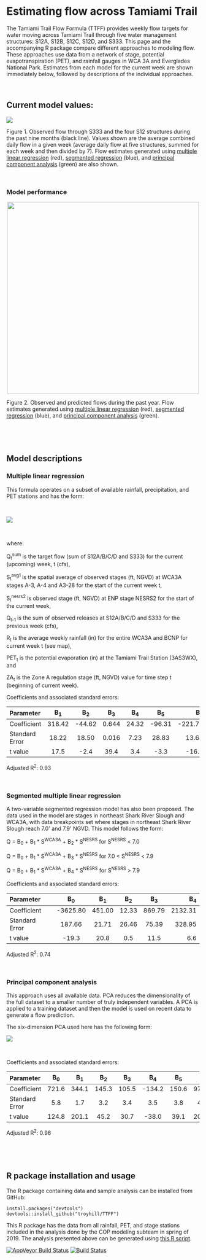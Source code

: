 
# Estimating flow across Tamiami Trail

The Tamiami Trail Flow Formula (TTFF) provides weekly flow targets for water moving across Tamiami Trail through five water management structures: S12A, S12B, S12C, S12D, and S333. This page and the accompanying R package compare different approaches to modeling flow. These approaches use data from a network of stage, potential evapotranspiration (PET), and rainfall gauges in WCA 3A and Everglades National Park. Estimates from each model for the current week are shown immediately below, followed by descriptions of the individual approaches.

&nbsp;


## Current model values:


<!---

[comment]: <>(

![](https://github.com/troyhill/TTFF/blob/master/inst/figures/TTFFestimates.png "TTFF estimates")
)

-->

<img src="{{site.url}}/figures/TTFFestimates.png" style="display: block; margin: auto;" />


Figure 1. Observed flow through S333 and the four S12 structures during the past nine months (black line). Values shown are the average combined daily flow in a given week (average daily flow at five structures, summed for each week and then divided by 7). Flow estimates generated using [multiple linear regression](#multiple-linear-regression) (red), [segmented regression](#segmented-multiple-linear-regression) (blue), and [principal component analysis](#principal-component-analysis) (green) are also shown. 

&nbsp;


### Model performance

<img src="{{site.url}}/figures/predicted_vs_observed.png" style="display: block; margin: auto;" width="500" />


Figure 2. Observed and predicted flows during the past year. Flow estimates generated using [multiple linear regression](#multiple-linear-regression) (red), [segmented regression](#segmented-multiple-linear-regression) (blue), and [principal component analysis](#principal-component-analysis) (green). 

&nbsp;

&nbsp;


## Model descriptions

### Multiple linear regression

This formula operates on a subset of available rainfall, precipitation, and PET stations and has the form: 

<!---

[comment]: <>(formula generated from http://www.sciweavers.org/free-online-latex-equation-editor using input "Q_{t}^{sum}  =  \beta_{1}    \ast  S_{t}^{avg1}  +  \beta_{2}    \ast    S_{t}^{nesrs2} + \beta_{3}   \ast Q_{t-1}^{sum}  + \beta_{4}   \ast R_{t}^{avg}  + \beta_{5}   \ast PET_{t} + \beta_{6}   \ast ZA_{t}")

![equation](http://www.sciweavers.org/tex2img.php?eq=Q_%7Bt%7D%5E%7Bsum%7D%20%3D%20%5Cbeta_%7B1%7D%20%5Cast%20S_%7Bt%7D%5E%7Bavg1%7D%20%2B%20%5Cbeta_%7B2%7D%20%5Cast%20S_%7Bt%7D%5E%7Bnesrs2%7D%20%2B%20%5Cbeta_%7B3%7D%20%5Cast%20Q_%7Bt-1%7D%5E%7Bsum%7D%20%2B%20%5Cbeta_%7B4%7D%20%5Cast%20R_%7Bt%7D%5E%7Bavg%7D%20%2B%20%5Cbeta_%7B5%7D%20%5Cast%20PET_%7Bt%7D%20%2B%20%5Cbeta_%7B6%7D%20%5Cast%20ZA_%7Bt%7D&bc=White&fc=Black&im=jpg&fs=12&ff=arev&edit=0)


-->


&nbsp;
         
<!---

[comment]: <>(

![](https://github.com/troyhill/TTFF/blob/master/inst/figures/eq1.png "multiple regression formula")
)

-->


<img src="{{site.url}}/figures/eq1.png" style="display: block; margin: auto;" />


&nbsp;

where:

Q<sub>t</sub><sup>sum</sup> is the target flow (sum of  S12A/B/C/D and S333) for the current (upcoming) week, t (cfs),

S<sub>t</sub><sup>avg1</sup> is the spatial average of observed stages (ft, NGVD) at WCA3A stages A-3, A-4 and A3-28 for the start of the current week t,

S<sub>t</sub><sup>nesrs2</sup> is observed stage (ft, NGVD) at ENP stage NESRS2 for the start of the current week,

Q<sub>t-1</sub> is the sum of observed releases at S12A/B/C/D and S333 for the previous week (cfs),

R<sub>t</sub> is the average weekly rainfall (in) for the entire WCA3A and BCNP for current week t (see map),

PET<sub>t</sub> is the potential evaporation (in) at the Tamiami Trail Station (3AS3WX), and

ZA<sub>t</sub> is the Zone A regulation stage (ft, NGVD) value for time step t (beginning of current week).

Coefficients and associated standard errors:

| Parameter	    | B<sub>1</sub>	   | B<sub>2</sub>	   | B<sub>3</sub>	 | B<sub>4</sub> | B<sub>5</sub>      | B<sub>6</sub>  |
| :---        | :----:     | :----: |  :----: |  :----: |  :----: |  ---: | 
| Coefficient	    | 318.42  | -44.62  | 0.644 | 24.32 | -96.31  | -221.79 |
| Standard Error  | 18.22	  | 18.50	 | 0.016 | 7.23 | 28.83  | 13.67 |
| t value  | 17.5	  | -2.4	 | 39.4 | 3.4 | -3.3  | -16.2 |

Adjusted R<sup>2</sup>: 0.93

&nbsp;



### Segmented multiple linear regression

A two-variable segmented regression model has also been proposed. The data used in the model are stages in northeast Shark River Slough and WCA3A, with data breakpoints set where stages in northeast Shark River Slough reach 7.0' and 7.9' NGVD. This model follows the form: 

Q = B<sub>0</sub> + B<sub>1</sub> * S<sup>WCA3A</sup> + B<sub>2</sub> * S<sup>NESRS</sup> for S<sup>NESRS</sup> < 7.0

Q = B<sub>0</sub> + B<sub>1</sub> * S<sup>WCA3A</sup> + B<sub>3</sub> * S<sup>NESRS</sup> for 7.0 < S<sup>NESRS</sup> < 7.9 

Q = B<sub>0</sub> + B<sub>1</sub> * S<sup>WCA3A</sup> + B<sub>4</sub> * S<sup>NESRS</sup> for S<sup>NESRS</sup> > 7.9

Coefficients and associated standard errors:

| Parameter	     | B<sub>0</sub>	  | B<sub>1</sub>	   | B<sub>2</sub>	   | B<sub>3</sub>	 | B<sub>4</sub>  | 
| :---           | :----:  | :----: |  :----: |  :----: | ---: | 
| Coefficient	   | -3625.80   |  451.00 | 12.33  | 869.79 | 2132.31 |
| Standard Error | 187.66   | 21.71  | 26.46	 | 75.39  | 328.95 |
| t value | -19.3   | 20.8  | 0.5	 | 11.5  | 6.6 |

Adjusted R<sup>2</sup>: 0.74

&nbsp;

### Principal component analysis 

This approach uses all available data. PCA reduces the dimensionality of the full dataset to a smaller number of truly independent variables. A PCA is applied to a training dataset and then the model is used on recent data to generate a flow prediction.

The six-dimension PCA used here has the following form:

<!---

[comment]: <> (formula generated from http://www.sciweavers.org/free-online-latex-equation-editor using input  " Q_{pred}  =  \beta_{0} +  \beta_{1}    \ast    PC1 + \beta_{2}   \ast PC2  + \beta_{3}   \ast PC3  + \beta_{4}   \ast PC4   + \beta_{5}   \ast PC5   + \beta_{6}   \ast PC6 ")


![](https://github.com/troyhill/TTFF/blob/master/inst/figures/eqPCA.png "PCA formula")

-->


<img src="{{site.url}}/figures/eqPCA.png" style="display: block; margin: auto;" />



&nbsp;


Coefficients and associated standard errors:

| Parameter	     | B<sub>0</sub>	  | B<sub>1</sub>	   | B<sub>2</sub>	   | B<sub>3</sub>	 | B<sub>4</sub> |   B<sub>5</sub> |   B<sub>6</sub> |  
| :---           | :----:  | :----: |  :----: |  :----: | :----: | :----: | ---: | 
| Coefficient	| 721.6  | 344.1  | 145.3 | 105.5 | -134.2 | 150.6 | 97.7 |
| Standard Error  | 5.8   | 1.7    | 3.2	 | 3.4 | 3.5 | 3.8 | 4.8 |
| t value         | 124.8 | 201.1 | 45.2	 | 30.7 | -38.0 |39.1 | 20.3 | 

Adjusted R<sup>2</sup>: 0.96

&nbsp;



&nbsp;


## R package installation and usage

The R package containing data and sample analysis can be installed from GitHub:


```
install.packages("devtools")
devtools::install_github("troyhill/TTFF")

```

This R package has the data from all rainfall, PET, and stage stations included in the analysis done by the COP modeling subteam in spring of 2019. The analysis presented above can be generated using [this R script](https://github.com/troyhill/TTFF/blob/master/docs/TTFF_application_20190805.R).

[![AppVeyor Build Status](https://ci.appveyor.com/api/projects/status/github/troyhill/TTFF?branch=master&svg=true)](https://ci.appveyor.com/project/troyhill/TTFF) [![Build Status](https://travis-ci.org/troyhill/TTFF.svg?branch=master)](https://travis-ci.org/troyhill/TTFF) 

